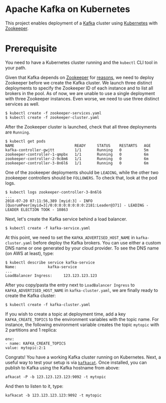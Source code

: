 # Apache Kafka on Kubernetes

This project enables deployment of a [Kafka](http://kafka.apache.org/) cluster using
[Kubernetes](http://kubernetes.io/) with [Zookeeper](https://zookeeper.apache.org/).

# Prerequisite
You need to have a Kubernetes cluster running and the `kubectl` CLI tool in your path.

Given that Kafka depends on [Zookeeper](https://zookeeper.apache.org/) for
[reasons](https://www.quora.com/What-is-the-actual-role-of-ZooKeeper-in-Kafka),
we need to deploy Zookeeper before we create the Kafka cluster. 
We launch three distinct deployments to specify the Zookeeper ID of each
instance and to list all brokers in the pool. As of now, we are unable to use a
single deployment with three Zookeeper instances. Even worse, we need to use
three distinct services as well.

```
$ kubectl create -f zookeeper-services.yaml
$ kubectl create -f zookeeper-cluster.yaml
```

After the Zookeeper cluster is launched, check that all three deployments are
`Running`.

```
$ kubectl get pods
NAME                           READY     STATUS    RESTARTS   AGE
kafka-controller-gwjtt         1/1       Running   0          5m
zookeeper-controller-1-qmpbx   1/1       Running   0          6m
zookeeper-controller-2-9c8m6   1/1       Running   0          6m
zookeeper-controller-3-8n6l6   1/1       Running   0          6m
```

One of the zookeeper deployments should be `LEADING`, while the other two zookeeper controllers should be
`FOLLOWERS`. To check that, look at the pod logs.

```
$ kubectl logs zookeeper-controller-3-8n6l6
...
2018-07-20 07:11:56,389 [myid:3] - INFO  [QuorumPeer[myid=3]/0:0:0:0:0:0:0:0:2181:Leader@371] - LEADING - LEADER ELECTION TOOK - 10863
```

Next, let's create the Kafka service behind a load balancer.

```
$ kubectl create -f kafka-service.yaml
```

At this point, we need to set the `KAFKA_ADVERTISED_HOST_NAME` in
`kafka-cluster.yaml` before deploy the Kafka brokers. You can use either a
custom DNS name or one generated by your cloud provider. To see the DNS name
(on AWS at least), type:

```
$ kubectl describe service kafka-service
Name:              kafka-service
...
LoadBalancer Ingress:     123.123.123.123
```

After you copy/pasta the entry next to `LoadBalancer Ingress` to
`KAFKA_ADVERTISED_HOST_NAME` in `kafka-cluster.yaml`, we are finally ready to
create the Kafka cluster:

```
$ kubectl create -f kafka-cluster.yaml
```

If you wish to create a topic at deployment time, add a key
`KAFKA_CREATE_TOPICS` to the environment variables with the topic name. For
instance, the following environment variable creates the topic `mytopic` with
2 partitions and 1 replica:

```
env:
- name: KAFKA_CREATE_TOPICS
value: mytopic:2:1
```

Congrats! You have a working Kafka cluster running on Kubernetes. Next, a useful way to test your setup is via
[`kafkacat`](https://github.com/edenhill/kafkacat). Once installed, you can
publish to Kafka using the Kafka hostname from above:

```
afkacat -P -b 123.123.123.123:9092 -t mytopic
```

And then to listen to it, type:

```
kafkacat -b 123.123.123.123:9092 -t mytopic
```